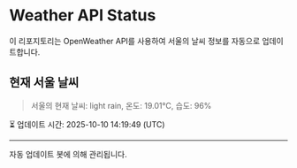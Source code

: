 
# Weather API Status

이 리포지토리는 OpenWeather API를 사용하여 서울의 날씨 정보를 자동으로 업데이트합니다.

## 현재 서울 날씨
> 서울의 현재 날씨: light rain, 온도: 19.01°C, 습도: 96%

⏳ 업데이트 시간: 2025-10-10 14:19:49 (UTC)

---
자동 업데이트 봇에 의해 관리됩니다.
